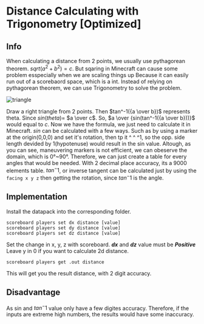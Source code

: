 # Distance Calculating with Trigonometry [Optimized]
## Info
When calculating a distance from 2 points, we usually use pythagorean theorem. $sqrt(a^2+b^2)=c$.
But sqaring in Minecraft can cause some problem esspecially when we are scaling things up
Because it can easily run out of a scorebaord space, which is a int.
Instead of relying on pythagorean theorem, we can use Trigonometry to solve the problem.

![triangle](https://user-images.githubusercontent.com/63050705/223461489-503eaedc-f7fc-437e-86e1-9686210dd232.png)

Draw a right triangle from 2 points. Then $tan^-1({a \over b})$ represents theta. Since $sin(theta)$= $a \over c$.
So, $a \over {sin(tan^-1({a \over b}))}$ would equal to $c$.
Now we have the formula, we just need to calculate it in Minecraft.
$sin$ can be calculated with a few ways. Such as by using a marker at the origin(0,0,0) and set it's rotation, then tp it ^ ^ ^1, so the opp. side length devided by 1(hypotenuse)
would result in the sin value. Altough, as you can see, maneuvering markers is not efficient, we can obeserve the domain, which is 0°~90°. Therefore, we can just create a table for every angles that would be needed. With 2 decimal place accuracy, its a 9000 elements table.
$tan^-1$, or inverse tangent can be calculated just by using the `facing x y z` then getting the rotation, since $tan^-1$ is the angle.

## Implementation
Install the datapack into the corresponding folder.
```
scoreboard players set dx distance [value]
scoreboard players set dy distance [value]
scoreboard players set dz distance [value]
```
Set the change in x, y, z with scoreboard.
***dx*** and ***dz*** value must be ***Positive***
Leave y in 0 if you want to calculate 2d distance.
```
scoreboard players get .out distance
```
This will get you the result distance, with 2 digit accuracy.

## Disadvantage
As sin and $tan^-1$ value only have a few digites accuracy. Therefore, if the inputs are extreme high numbers, the results would have some inaccuracy.

